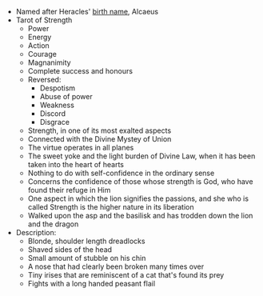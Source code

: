 - Named after Heracles' [birth name](https://en.wikipedia.org/wiki/Heracles), Alcaeus
- Tarot of Strength
	- Power
	- Energy
	- Action
	- Courage
	- Magnanimity
	- Complete success and honours
	- Reversed:
		- Despotism
		- Abuse of power
		- Weakness
		- Discord
		- Disgrace
	- Strength, in one of its most exalted aspects
	- Connected with the Divine Mystey of Union
	- The virtue operates in all planes
	- The sweet yoke and the light burden of Divine Law, when it has been taken into the heart of hearts
	- Nothing to do with self-confidence in the ordinary sense
	- Concerns the confidence of those whose strength is God, who have found their refuge in Him
	- One aspect in which the lion signifies the passions, and she who is called Strength is the higher nature in its liberation
	- Walked upon the asp and the basilisk and has trodden down the lion and the dragon
- Description:
	- Blonde, shoulder length dreadlocks
	- Shaved sides of the head
	- Small amount of stubble on his chin
	- A nose that had clearly been broken many times over
	- Tiny irises that are reminiscent of a cat that's found its prey
	- Fights with a long handed peasant flail